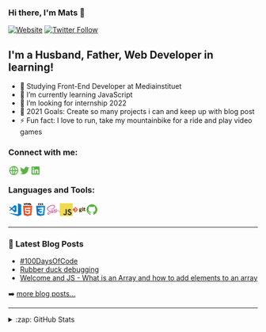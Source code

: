 ### Hi there, I'm Mats 👋

[![Website](https://img.shields.io/website?label=www.matshaby.com&style=for-the-badge&url=https%3A%2F%2Fwww.matshaby.com)](https://www.matshaby.com)
[![Twitter Follow](https://img.shields.io/twitter/follow/haby_mats?color=1DA1F2&logo=twitter&style=for-the-badge)](https://twitter.com/haby_mats)

## I'm a Husband, Father, Web Developer in learning!

-   🏫 Studying Front-End Developer at Mediainstituet
-   🌱 I’m currently learning JavaScript
-   👯 I’m looking for internship 2022
-   🥅 2021 Goals: Create so many projects i can and keep up with blog post
-   ⚡ Fun fact: I love to run, take my mountainbike for a ride and play video games

### Connect with me:

[<img align="left" alt="www.matshaby.com" width="22px" src="icons/global.svg" />][website]
[<img align="left" alt="haby_mats | Twitter" width="22px" src="icons/twitter.svg" />][twitter]
[<img align="left" alt="mats-haby-95b79136 | LinkedIn" width="22px" src="icons/linkedin.svg" />][linkedin]

<br />

### Languages and Tools:

<img align="left" alt="Visual Studio Code" width="26px" src="https://raw.githubusercontent.com/github/explore/80688e429a7d4ef2fca1e82350fe8e3517d3494d/topics/visual-studio-code/visual-studio-code.png" />
<img align="left" alt="HTML5" width="26px" src="https://raw.githubusercontent.com/github/explore/80688e429a7d4ef2fca1e82350fe8e3517d3494d/topics/html/html.png" />
<img align="left" alt="CSS3" width="26px" src="https://raw.githubusercontent.com/github/explore/80688e429a7d4ef2fca1e82350fe8e3517d3494d/topics/css/css.png" />
<img align="left" alt="Sass" width="26px" src="https://raw.githubusercontent.com/github/explore/80688e429a7d4ef2fca1e82350fe8e3517d3494d/topics/sass/sass.png" />

<img align="left" alt="JavaScript" width="26px" src="https://raw.githubusercontent.com/github/explore/80688e429a7d4ef2fca1e82350fe8e3517d3494d/topics/javascript/javascript.png" />

<!-- [<img align="left" alt="React" width="26px" src="https://raw.githubusercontent.com/github/explore/80688e429a7d4ef2fca1e82350fe8e3517d3494d/topics/react/react.png" />][reactplaylist] -->

<!-- [<img align="left" alt="Node.js" width="26px" src="https://raw.githubusercontent.com/github/explore/80688e429a7d4ef2fca1e82350fe8e3517d3494d/topics/nodejs/nodejs.png" />][webdevplaylist] -->

<img align="left" alt="Git" width="26px" src="https://raw.githubusercontent.com/github/explore/80688e429a7d4ef2fca1e82350fe8e3517d3494d/topics/git/git.png" />

<img align="left" alt="GitHub" width="26px" src="icons/github.svg" />

<br />
<br />

---

### 📕 Latest Blog Posts

<!-- BLOG-POST-LIST:START -->

-   [#100DaysOfCode](https://www.matshaby.com/100daysofcode)
-   [Rubber duck debugging](https://www.matshaby.com/rubber-duck-debugging)
-   [Welcome and JS - What is an Array and how to add elements to an array](https://www.matshaby.com/welcome-and-js-what-is-an-array-and-how-to-add-elements-to-an-array)

<!-- BLOG-POST-LIST:END -->

➡️ [more blog posts...](https://www.matshaby.com/)

---

<details>
  <summary>:zap: GitHub Stats</summary>

  <img align="left" alt="Mats Haby's GitHub Stats" src="https://github-readme-stats.vercel.app/api?username=MatsHaby" />
</details>

[website]: https://www.matshaby.com
[twitter]: https://twitter.com/haby_mats
[linkedin]: https://www.linkedin.com/in/mats-haby-95b79136/
